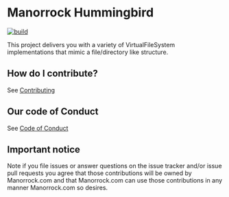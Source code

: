 # Manorrock Hummingbird

[![build](https://github.com/manorrock/hummingbird/actions/workflows/build.yml/badge.svg)](https://github.com/manorrock/hummingbird/actions/workflows/build.yml)

This project delivers you with a variety of VirtualFileSystem implementations
that mimic a file/directory like structure.

## How do I contribute?

See [Contributing](CONTRIBUTING.md)

## Our code of Conduct

See [Code of Conduct](CODE_OF_CONDUCT.md)

## Important notice

Note if you file issues or answer questions on the issue tracker and/or issue 
pull requests you agree that those contributions will be owned by Manorrock.com
and that Manorrock.com can use those contributions in any manner Manorrock.com
so desires.
